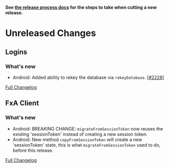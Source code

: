 **See [the release process docs](docs/howtos/cut-a-new-release.md) for the steps to take when cutting a new release.**

# Unreleased Changes

## Logins

### What's new

- Android: Added ability to rekey the database via `rekeyDatabase`. [[#2228](https://github.com/mozilla/application-services/pull/2228)]

[Full Changelog](https://github.com/mozilla/application-services/compare/v0.43.1...master)
## FxA Client

### What's new

* Android: BREAKING CHANGE: `migrateFromSessionToken` now reuses the existing 'sessionToken' instead of creating a new session token.
* Android: New method `copyFromSessionToken` will create a new 'sessionToken' state, this is what `migrateFromSessionToken` used to do,
before this release.


[Full Changelog](https://github.com/mozilla/application-services/compare/v0.44.0...master)
